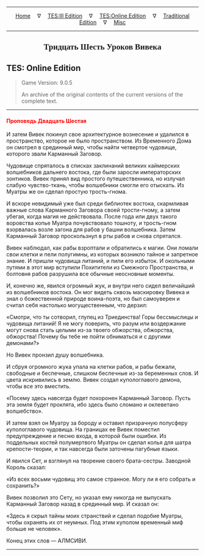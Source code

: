 
---

<!-- Jekyll Page Links -->

<center>
<a href="../../../../index.html">Home</a>
&emsp;&nabla;&emsp;
<a href="../../../index-tes3.html">TES:III Edition</a>
&emsp;&nabla;&emsp;
<a href="../../../index-teso.html">TES:Online Edition</a>
&emsp;&nabla;&emsp;
<a href="../../../index-traditional.html">Traditional Edition</a>
&emsp;&nabla;&emsp;
<a href="../../../index-misc.html">Misc</a>
</center>

<!-- Markdown Body Below: -->

---

<center>
<h2><span style="font-family:Georgia">Тридцать Шесть Уроков Вивека</span></h2>
</center>

## TES: Online Edition

> Game Version: 9.0.5
>
> An archive of the original contents of the current versions of the complete text.

---

#### <span style="color:red">Проповедь Двадцать Шестая</span>

И затем Вивек покинул свое архитектурное вознесение и удалился в пространство, которое не было пространством. Из Временного Дома он смотрел в срединный мир, чтобы найти четвертое чудовище, которого звали Карманный Заговор.

Чудовище спряталось в списках заклинаний великих каймерских волшебников дальнего востока, где были заросли императорских зонтиков. Вивек принял вид простого путешественника, но излучал слабую чувство-ткань, чтобы волшебники смогли его отыскать. Из Муатры же он сделал простую трость-гнома.

И вскоре невидимый уже был среди библиотек востока, скармливая важные слова Карманного Заговора своей трости-гному, а затем убегая, когда магия не действовала. После года или двух такого воровства копье Муатра почувствовало тошноту, и трость-гном взорвалась возле загона для рабов у башни волшебника. Затем Карманный Заговор проскользнул в рты рабов и снова спрятался.

Вивек наблюдал, как рабы взроптали и обратились к магии. Они ломали свои клетки и пели полугимны, из которых возникло тайное и запретное знание. И пришли чудовища литаний, и пили его избыток. И окольными путями в этот мир вступили Похитители из Смежного Пространства, и болтовня рабов разрушила все обычные неосновные моменты.

И, конечно же, явился огромный жук, и внутри него сидел величайший из волшебников востока. Он мог видеть сквозь маскировку Вивека и знал о божественной природе воина-поэта, но был самоуверен и считал себя настолько могущественным, что дерзил:

«Смотри, что ты сотворил, глупец из Триединства! Горы бессмыслицы и чудовища литаний! Я не могу поверить, что разум или воздержание могут снова стать целыми из-за твоего обжорства, обжорства, обжорства! Почему бы тебе не пойти обниматься и с другими демонами?»

Но Вивек пронзил душу волшебника.

И сбруя огромного жука упала на клетки рабов, и рабы бежали, свободные и беспечные, слишком беспечные из-за беременных слов. И цвета искривились в землю. Вивек создал купологлавого демона, чтобы все это вместить.

«Посему здесь навсегда будет похоронен Карманный Заговор. Пусть эта земля будет проклята, ибо здесь было сломано и оклеветано волшебство».

И затем взял он Муатру за бороду и оставил призрачную полусферу купологлавого чудовища. На границах ее Вивек поместил предупреждение и песню входа, в которой были ошибки. Из поддельных костей полумертвого Муатры он сделал колья для шатра крепости-теории, и так навсегда были заточены пагубные языки.

И явился Сет, и взглянул на творение своего брата-сестры. Заводной Король сказал:

«Из всех восьми чудовищ это самое странное. Могу ли я его собрать и сохранить?»

Вивек позволил это Сету, но указал ему никогда не выпускать Карманный Заговор назад в срединный мир. И сказал он:

«Здесь я скрыл тайны моих странствий и сделал подобие Муатры, чтобы охранять их от неумных. Под этим куполом временный миф больше не человек».

Конец этих слов — АЛМСИВИ.

---
